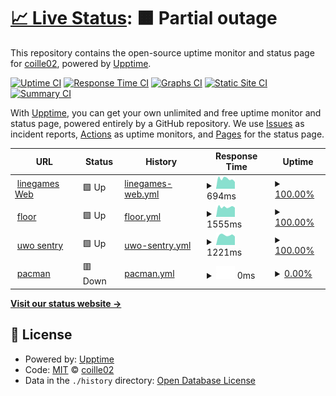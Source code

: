 # [📈 Live Status](https://board.uwo.line.games): <!--live status--> **🟧 Partial outage**

This repository contains the open-source uptime monitor and status page for [coille02](https://www.ram-g.ml/), powered by [Upptime](https://github.com/upptime/upptime).

[![Uptime CI](https://github.com/coille02/Uptime/workflows/Uptime%20CI/badge.svg)](https://github.com/coille02/Uptime/actions?query=workflow%3A%22Uptime+CI%22)
[![Response Time CI](https://github.com/coille02/Uptime/workflows/Response%20Time%20CI/badge.svg)](https://github.com/coille02/Uptime/actions?query=workflow%3A%22Response+Time+CI%22)
[![Graphs CI](https://github.com/coille02/Uptime/workflows/Graphs%20CI/badge.svg)](https://github.com/coille02/Uptime/actions?query=workflow%3A%22Graphs+CI%22)
[![Static Site CI](https://github.com/coille02/Uptime/workflows/Static%20Site%20CI/badge.svg)](https://github.com/coille02/Uptime/actions?query=workflow%3A%22Static+Site+CI%22)
[![Summary CI](https://github.com/coille02/Uptime/workflows/Summary%20CI/badge.svg)](https://github.com/coille02/Uptime/actions?query=workflow%3A%22Summary+CI%22)

With [Upptime](https://upptime.js.org), you can get your own unlimited and free uptime monitor and status page, powered entirely by a GitHub repository. We use [Issues](https://github.com/coille02/Uptime/issues) as incident reports, [Actions](https://github.com/coille02/Uptime/actions) as uptime monitors, and [Pages](https://board.uwo.line.games) for the status page.

<!--start: status pages-->
<!-- This summary is generated by Upptime (https://github.com/upptime/upptime) -->
<!-- Do not edit this manually, your changes will be overwritten -->
<!-- prettier-ignore -->
| URL | Status | History | Response Time | Uptime |
| --- | ------ | ------- | ------------- | ------ |
| <img alt="" src="https://favicons.githubusercontent.com/www.line.games" height="13"> [linegames Web](https://www.line.games) | 🟩 Up | [linegames-web.yml](https://github.com/coille02/upptime/commits/HEAD/history/linegames-web.yml) | <details><summary><img alt="Response time graph" src="./graphs/linegames-web/response-time-week.png" height="20"> 694ms</summary><br><a href="https://board.uwo.line.games/history/linegames-web"><img alt="Response time 686" src="https://img.shields.io/endpoint?url=https%3A%2F%2Fraw.githubusercontent.com%2Fcoille02%2Fupptime%2FHEAD%2Fapi%2Flinegames-web%2Fresponse-time.json"></a><br><a href="https://board.uwo.line.games/history/linegames-web"><img alt="24-hour response time 477" src="https://img.shields.io/endpoint?url=https%3A%2F%2Fraw.githubusercontent.com%2Fcoille02%2Fupptime%2FHEAD%2Fapi%2Flinegames-web%2Fresponse-time-day.json"></a><br><a href="https://board.uwo.line.games/history/linegames-web"><img alt="7-day response time 694" src="https://img.shields.io/endpoint?url=https%3A%2F%2Fraw.githubusercontent.com%2Fcoille02%2Fupptime%2FHEAD%2Fapi%2Flinegames-web%2Fresponse-time-week.json"></a><br><a href="https://board.uwo.line.games/history/linegames-web"><img alt="30-day response time 686" src="https://img.shields.io/endpoint?url=https%3A%2F%2Fraw.githubusercontent.com%2Fcoille02%2Fupptime%2FHEAD%2Fapi%2Flinegames-web%2Fresponse-time-month.json"></a><br><a href="https://board.uwo.line.games/history/linegames-web"><img alt="1-year response time 686" src="https://img.shields.io/endpoint?url=https%3A%2F%2Fraw.githubusercontent.com%2Fcoille02%2Fupptime%2FHEAD%2Fapi%2Flinegames-web%2Fresponse-time-year.json"></a></details> | <details><summary><a href="https://board.uwo.line.games/history/linegames-web">100.00%</a></summary><a href="https://board.uwo.line.games/history/linegames-web"><img alt="All-time uptime 100.00%" src="https://img.shields.io/endpoint?url=https%3A%2F%2Fraw.githubusercontent.com%2Fcoille02%2Fupptime%2FHEAD%2Fapi%2Flinegames-web%2Fuptime.json"></a><br><a href="https://board.uwo.line.games/history/linegames-web"><img alt="24-hour uptime 100.00%" src="https://img.shields.io/endpoint?url=https%3A%2F%2Fraw.githubusercontent.com%2Fcoille02%2Fupptime%2FHEAD%2Fapi%2Flinegames-web%2Fuptime-day.json"></a><br><a href="https://board.uwo.line.games/history/linegames-web"><img alt="7-day uptime 100.00%" src="https://img.shields.io/endpoint?url=https%3A%2F%2Fraw.githubusercontent.com%2Fcoille02%2Fupptime%2FHEAD%2Fapi%2Flinegames-web%2Fuptime-week.json"></a><br><a href="https://board.uwo.line.games/history/linegames-web"><img alt="30-day uptime 100.00%" src="https://img.shields.io/endpoint?url=https%3A%2F%2Fraw.githubusercontent.com%2Fcoille02%2Fupptime%2FHEAD%2Fapi%2Flinegames-web%2Fuptime-month.json"></a><br><a href="https://board.uwo.line.games/history/linegames-web"><img alt="1-year uptime 100.00%" src="https://img.shields.io/endpoint?url=https%3A%2F%2Fraw.githubusercontent.com%2Fcoille02%2Fupptime%2FHEAD%2Fapi%2Flinegames-web%2Fuptime-year.json"></a></details>
| <img alt="" src="https://favicons.githubusercontent.com/floor.line.games" height="13"> [floor](https://floor.line.games) | 🟩 Up | [floor.yml](https://github.com/coille02/upptime/commits/HEAD/history/floor.yml) | <details><summary><img alt="Response time graph" src="./graphs/floor/response-time-week.png" height="20"> 1555ms</summary><br><a href="https://board.uwo.line.games/history/floor"><img alt="Response time 1663" src="https://img.shields.io/endpoint?url=https%3A%2F%2Fraw.githubusercontent.com%2Fcoille02%2Fupptime%2FHEAD%2Fapi%2Ffloor%2Fresponse-time.json"></a><br><a href="https://board.uwo.line.games/history/floor"><img alt="24-hour response time 1454" src="https://img.shields.io/endpoint?url=https%3A%2F%2Fraw.githubusercontent.com%2Fcoille02%2Fupptime%2FHEAD%2Fapi%2Ffloor%2Fresponse-time-day.json"></a><br><a href="https://board.uwo.line.games/history/floor"><img alt="7-day response time 1555" src="https://img.shields.io/endpoint?url=https%3A%2F%2Fraw.githubusercontent.com%2Fcoille02%2Fupptime%2FHEAD%2Fapi%2Ffloor%2Fresponse-time-week.json"></a><br><a href="https://board.uwo.line.games/history/floor"><img alt="30-day response time 1663" src="https://img.shields.io/endpoint?url=https%3A%2F%2Fraw.githubusercontent.com%2Fcoille02%2Fupptime%2FHEAD%2Fapi%2Ffloor%2Fresponse-time-month.json"></a><br><a href="https://board.uwo.line.games/history/floor"><img alt="1-year response time 1663" src="https://img.shields.io/endpoint?url=https%3A%2F%2Fraw.githubusercontent.com%2Fcoille02%2Fupptime%2FHEAD%2Fapi%2Ffloor%2Fresponse-time-year.json"></a></details> | <details><summary><a href="https://board.uwo.line.games/history/floor">100.00%</a></summary><a href="https://board.uwo.line.games/history/floor"><img alt="All-time uptime 100.00%" src="https://img.shields.io/endpoint?url=https%3A%2F%2Fraw.githubusercontent.com%2Fcoille02%2Fupptime%2FHEAD%2Fapi%2Ffloor%2Fuptime.json"></a><br><a href="https://board.uwo.line.games/history/floor"><img alt="24-hour uptime 100.00%" src="https://img.shields.io/endpoint?url=https%3A%2F%2Fraw.githubusercontent.com%2Fcoille02%2Fupptime%2FHEAD%2Fapi%2Ffloor%2Fuptime-day.json"></a><br><a href="https://board.uwo.line.games/history/floor"><img alt="7-day uptime 100.00%" src="https://img.shields.io/endpoint?url=https%3A%2F%2Fraw.githubusercontent.com%2Fcoille02%2Fupptime%2FHEAD%2Fapi%2Ffloor%2Fuptime-week.json"></a><br><a href="https://board.uwo.line.games/history/floor"><img alt="30-day uptime 100.00%" src="https://img.shields.io/endpoint?url=https%3A%2F%2Fraw.githubusercontent.com%2Fcoille02%2Fupptime%2FHEAD%2Fapi%2Ffloor%2Fuptime-month.json"></a><br><a href="https://board.uwo.line.games/history/floor"><img alt="1-year uptime 100.00%" src="https://img.shields.io/endpoint?url=https%3A%2F%2Fraw.githubusercontent.com%2Fcoille02%2Fupptime%2FHEAD%2Fapi%2Ffloor%2Fuptime-year.json"></a></details>
| <img alt="" src="https://favicons.githubusercontent.com/sentry22.uwo.line.games" height="13"> [uwo sentry](https://sentry22.uwo.line.games) | 🟩 Up | [uwo-sentry.yml](https://github.com/coille02/upptime/commits/HEAD/history/uwo-sentry.yml) | <details><summary><img alt="Response time graph" src="./graphs/uwo-sentry/response-time-week.png" height="20"> 1221ms</summary><br><a href="https://board.uwo.line.games/history/uwo-sentry"><img alt="Response time 1358" src="https://img.shields.io/endpoint?url=https%3A%2F%2Fraw.githubusercontent.com%2Fcoille02%2Fupptime%2FHEAD%2Fapi%2Fuwo-sentry%2Fresponse-time.json"></a><br><a href="https://board.uwo.line.games/history/uwo-sentry"><img alt="24-hour response time 1066" src="https://img.shields.io/endpoint?url=https%3A%2F%2Fraw.githubusercontent.com%2Fcoille02%2Fupptime%2FHEAD%2Fapi%2Fuwo-sentry%2Fresponse-time-day.json"></a><br><a href="https://board.uwo.line.games/history/uwo-sentry"><img alt="7-day response time 1221" src="https://img.shields.io/endpoint?url=https%3A%2F%2Fraw.githubusercontent.com%2Fcoille02%2Fupptime%2FHEAD%2Fapi%2Fuwo-sentry%2Fresponse-time-week.json"></a><br><a href="https://board.uwo.line.games/history/uwo-sentry"><img alt="30-day response time 1358" src="https://img.shields.io/endpoint?url=https%3A%2F%2Fraw.githubusercontent.com%2Fcoille02%2Fupptime%2FHEAD%2Fapi%2Fuwo-sentry%2Fresponse-time-month.json"></a><br><a href="https://board.uwo.line.games/history/uwo-sentry"><img alt="1-year response time 1358" src="https://img.shields.io/endpoint?url=https%3A%2F%2Fraw.githubusercontent.com%2Fcoille02%2Fupptime%2FHEAD%2Fapi%2Fuwo-sentry%2Fresponse-time-year.json"></a></details> | <details><summary><a href="https://board.uwo.line.games/history/uwo-sentry">100.00%</a></summary><a href="https://board.uwo.line.games/history/uwo-sentry"><img alt="All-time uptime 99.95%" src="https://img.shields.io/endpoint?url=https%3A%2F%2Fraw.githubusercontent.com%2Fcoille02%2Fupptime%2FHEAD%2Fapi%2Fuwo-sentry%2Fuptime.json"></a><br><a href="https://board.uwo.line.games/history/uwo-sentry"><img alt="24-hour uptime 100.00%" src="https://img.shields.io/endpoint?url=https%3A%2F%2Fraw.githubusercontent.com%2Fcoille02%2Fupptime%2FHEAD%2Fapi%2Fuwo-sentry%2Fuptime-day.json"></a><br><a href="https://board.uwo.line.games/history/uwo-sentry"><img alt="7-day uptime 100.00%" src="https://img.shields.io/endpoint?url=https%3A%2F%2Fraw.githubusercontent.com%2Fcoille02%2Fupptime%2FHEAD%2Fapi%2Fuwo-sentry%2Fuptime-week.json"></a><br><a href="https://board.uwo.line.games/history/uwo-sentry"><img alt="30-day uptime 99.95%" src="https://img.shields.io/endpoint?url=https%3A%2F%2Fraw.githubusercontent.com%2Fcoille02%2Fupptime%2FHEAD%2Fapi%2Fuwo-sentry%2Fuptime-month.json"></a><br><a href="https://board.uwo.line.games/history/uwo-sentry"><img alt="1-year uptime 99.95%" src="https://img.shields.io/endpoint?url=https%3A%2F%2Fraw.githubusercontent.com%2Fcoille02%2Fupptime%2FHEAD%2Fapi%2Fuwo-sentry%2Fuptime-year.json"></a></details>
| <img alt="" src="https://favicons.githubusercontent.com/pacman.line.games" height="13"> [pacman](https://pacman.line.games) | 🟥 Down | [pacman.yml](https://github.com/coille02/upptime/commits/HEAD/history/pacman.yml) | <details><summary><img alt="Response time graph" src="./graphs/pacman/response-time-week.png" height="20"> 0ms</summary><br><a href="https://board.uwo.line.games/history/pacman"><img alt="Response time 0" src="https://img.shields.io/endpoint?url=https%3A%2F%2Fraw.githubusercontent.com%2Fcoille02%2Fupptime%2FHEAD%2Fapi%2Fpacman%2Fresponse-time.json"></a><br><a href="https://board.uwo.line.games/history/pacman"><img alt="24-hour response time 0" src="https://img.shields.io/endpoint?url=https%3A%2F%2Fraw.githubusercontent.com%2Fcoille02%2Fupptime%2FHEAD%2Fapi%2Fpacman%2Fresponse-time-day.json"></a><br><a href="https://board.uwo.line.games/history/pacman"><img alt="7-day response time 0" src="https://img.shields.io/endpoint?url=https%3A%2F%2Fraw.githubusercontent.com%2Fcoille02%2Fupptime%2FHEAD%2Fapi%2Fpacman%2Fresponse-time-week.json"></a><br><a href="https://board.uwo.line.games/history/pacman"><img alt="30-day response time 0" src="https://img.shields.io/endpoint?url=https%3A%2F%2Fraw.githubusercontent.com%2Fcoille02%2Fupptime%2FHEAD%2Fapi%2Fpacman%2Fresponse-time-month.json"></a><br><a href="https://board.uwo.line.games/history/pacman"><img alt="1-year response time 0" src="https://img.shields.io/endpoint?url=https%3A%2F%2Fraw.githubusercontent.com%2Fcoille02%2Fupptime%2FHEAD%2Fapi%2Fpacman%2Fresponse-time-year.json"></a></details> | <details><summary><a href="https://board.uwo.line.games/history/pacman">0.00%</a></summary><a href="https://board.uwo.line.games/history/pacman"><img alt="All-time uptime 0.00%" src="https://img.shields.io/endpoint?url=https%3A%2F%2Fraw.githubusercontent.com%2Fcoille02%2Fupptime%2FHEAD%2Fapi%2Fpacman%2Fuptime.json"></a><br><a href="https://board.uwo.line.games/history/pacman"><img alt="24-hour uptime 0.00%" src="https://img.shields.io/endpoint?url=https%3A%2F%2Fraw.githubusercontent.com%2Fcoille02%2Fupptime%2FHEAD%2Fapi%2Fpacman%2Fuptime-day.json"></a><br><a href="https://board.uwo.line.games/history/pacman"><img alt="7-day uptime 0.00%" src="https://img.shields.io/endpoint?url=https%3A%2F%2Fraw.githubusercontent.com%2Fcoille02%2Fupptime%2FHEAD%2Fapi%2Fpacman%2Fuptime-week.json"></a><br><a href="https://board.uwo.line.games/history/pacman"><img alt="30-day uptime 0.00%" src="https://img.shields.io/endpoint?url=https%3A%2F%2Fraw.githubusercontent.com%2Fcoille02%2Fupptime%2FHEAD%2Fapi%2Fpacman%2Fuptime-month.json"></a><br><a href="https://board.uwo.line.games/history/pacman"><img alt="1-year uptime 0.00%" src="https://img.shields.io/endpoint?url=https%3A%2F%2Fraw.githubusercontent.com%2Fcoille02%2Fupptime%2FHEAD%2Fapi%2Fpacman%2Fuptime-year.json"></a></details>

<!--end: status pages-->

[**Visit our status website →**](https://board.uwo.line.games)

## 📄 License

- Powered by: [Upptime](https://github.com/upptime/upptime)
- Code: [MIT](./LICENSE) © [coille02](https://www.ram-g.ml/)
- Data in the `./history` directory: [Open Database License](https://opendatacommons.org/licenses/odbl/1-0/)

